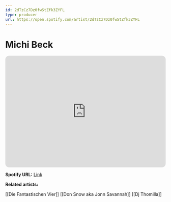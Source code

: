 ```yaml
---
id: 2dTzCz7Dz0fwStZfk3ZYFL
type: producer
url: https://open.spotify.com/artist/2dTzCz7Dz0fwStZfk3ZYFL
---
```

# Michi Beck

<iframe style="border-radius:12px" src="https://open.spotify.com/embed/artist/2dTzCz7Dz0fwStZfk3ZYFL" width="100%" height="352" frameBorder="0" allowfullscreen="" allow="autoplay; clipboard-write; encrypted-media; fullscreen; picture-in-picture" loading="lazy"></iframe>

**Spotify URL:** [Link](https://open.spotify.com/artist/2dTzCz7Dz0fwStZfk3ZYFL)

**Related artists:**

[[Die Fantastischen Vier]]
[[Don Snow aka Jonn Savannah]]
[[Dj Thomilla]]
